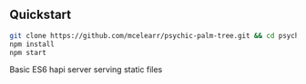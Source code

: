 ## Quickstart

```bash
git clone https://github.com/mcelearr/psychic-palm-tree.git && cd psychic-palm-tree
npm install
npm start
```

Basic ES6 hapi server serving static files
